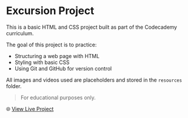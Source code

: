 # Excursion Project

This is a basic HTML and CSS project built as part of the Codecademy curriculum.

The goal of this project is to practice:

- Structuring a web page with HTML
- Styling with basic CSS
- Using Git and GitHub for version control

All images and videos used are placeholders and stored in the `resources` folder.

> For educational purposes only.

🌐 [View Live Project](https://lariraupp.github.io/excursion/)
